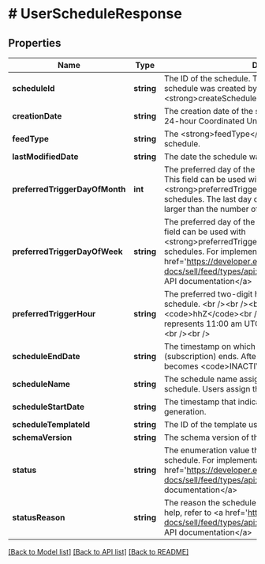 # # UserScheduleResponse

## Properties

Name | Type | Description | Notes
------------ | ------------- | ------------- | -------------
**scheduleId** | **string** | The ID of the schedule. This ID is generated when the schedule was created by the &lt;strong&gt;createSchedule&lt;/strong&gt; method. | [optional]
**creationDate** | **string** | The creation date of the schedule in hours based on the 24-hour Coordinated Universal Time (UTC) clock. | [optional]
**feedType** | **string** | The &lt;strong&gt;feedType&lt;/strong&gt; associated with the schedule. | [optional]
**lastModifiedDate** | **string** | The date the schedule was last modified. | [optional]
**preferredTriggerDayOfMonth** | **int** | The preferred day of the month to trigger the schedule. This field can be used with &lt;strong&gt;preferredTriggerHour&lt;/strong&gt; for monthly schedules. The last day of the month is used for numbers larger than the number of days in the month. | [optional]
**preferredTriggerDayOfWeek** | **string** | The preferred day of the week to trigger the schedule. This field can be used with &lt;strong&gt;preferredTriggerHour&lt;/strong&gt; for weekly schedules. For implementation help, refer to &lt;a href&#x3D;&#39;https://developer.ebay.com/api-docs/sell/feed/types/api:DayOfWeekEnum&#39;&gt;eBay API documentation&lt;/a&gt; | [optional]
**preferredTriggerHour** | **string** | The preferred two-digit hour of the day to trigger the schedule. &lt;br /&gt;&lt;br /&gt;&lt;b&gt;Format:&lt;/b&gt; UTC &lt;code&gt;hhZ&lt;/code&gt;&lt;br /&gt;&lt;br /&gt;For example, the following represents 11:00 am UTC:&lt;br /&gt;&lt;br /&gt;&lt;code&gt;11Z&lt;/code&gt;&lt;br /&gt;&lt;br /&gt; | [optional]
**scheduleEndDate** | **string** | The timestamp on which the report generation (subscription) ends. After this date, the schedule status becomes &lt;code&gt;INACTIVE&lt;/code&gt;. | [optional]
**scheduleName** | **string** | The schedule name assigned by the user for the created schedule. Users assign this name for their reference. | [optional]
**scheduleStartDate** | **string** | The timestamp that indicates the start of the report generation. | [optional]
**scheduleTemplateId** | **string** | The ID of the template used to create this schedule. | [optional]
**schemaVersion** | **string** | The schema version of the feedType for the schedule. | [optional]
**status** | **string** | The enumeration value that indicates the state of the schedule. For implementation help, refer to &lt;a href&#x3D;&#39;https://developer.ebay.com/api-docs/sell/feed/types/api:StatusEnum&#39;&gt;eBay API documentation&lt;/a&gt; | [optional]
**statusReason** | **string** | The reason the schedule is inactive. For implementation help, refer to &lt;a href&#x3D;&#39;https://developer.ebay.com/api-docs/sell/feed/types/api:StatusReasonEnum&#39;&gt;eBay API documentation&lt;/a&gt; | [optional]

[[Back to Model list]](../../README.md#models) [[Back to API list]](../../README.md#endpoints) [[Back to README]](../../README.md)
